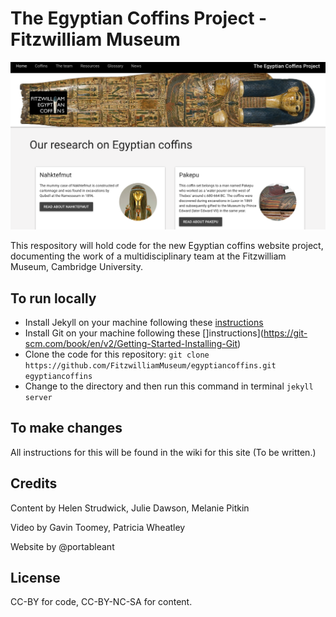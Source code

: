 # The Egyptian Coffins Project - Fitzwilliam Museum

![](/images/screenshots/coffins.png)

This respository will hold code for the new Egyptian coffins website project, documenting the work of a multidisciplinary 
team at the Fitzwilliam Museum, Cambridge University.

## To run locally 

* Install Jekyll on your machine following these [instructions](https://jekyllrb.com/docs/installation/)
* Install Git on your machine following these []instructions](https://git-scm.com/book/en/v2/Getting-Started-Installing-Git)
* Clone the code for this repository:
   `git clone https://github.com/FitzwilliamMuseum/egyptiancoffins.git egyptiancoffins`
* Change to the directory and then run this command in terminal `jekyll server`
   
## To make changes

All instructions for this will be found in the wiki for this site (To be written.)

## Credits

Content by Helen Strudwick, Julie Dawson, Melanie Pitkin

Video by Gavin Toomey, Patricia Wheatley

Website by @portableant

## License

CC-BY for code, CC-BY-NC-SA for content. 